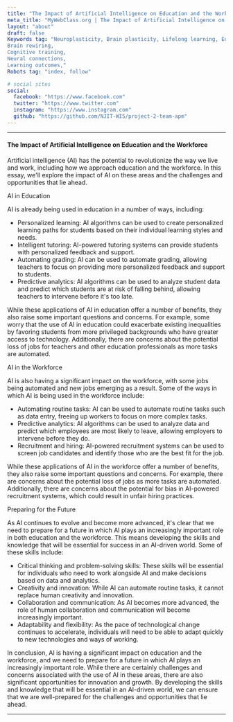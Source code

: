```yaml
---
title: "The Impact of Artificial Intelligence on Education and the Workforce"
meta_title: "MyWebClass.org | The Impact of Artificial Intelligence on Education and the Workforce"
layout: "about"
draft: false
Keywords tag: "Neuroplasticity, Brain plasticity, Lifelong learning, Education and neuroscience, Learning and development Teaching methodologies
Brain rewiring,
Cognitive training,
Neural connections,
Learning outcomes,"
Robots tag: "index, follow"

# social sites
social:
  facebook: "https://www.facebook.com"
  twitter: "https://www.twitter.com"
  instagram: "https://www.instagram.com"
  github: "https://github.com/NJIT-WIS/project-2-team-apm"
---
```


---

#### The Impact of Artificial Intelligence on Education and the Workforce

Artificial intelligence (AI) has the potential to revolutionize the way we live and work, including how we approach education and the workforce. In this essay, we'll explore the impact of AI on these areas and the challenges and opportunities that lie ahead.

AI in Education

AI is already being used in education in a number of ways, including:

- Personalized learning: AI algorithms can be used to create personalized learning paths for students based on their individual learning styles and needs.
- Intelligent tutoring: AI-powered tutoring systems can provide students with personalized feedback and support.
- Automating grading: AI can be used to automate grading, allowing teachers to focus on providing more personalized feedback and support to students.
- Predictive analytics: AI algorithms can be used to analyze student data and predict which students are at risk of falling behind, allowing teachers to intervene before it's too late.

While these applications of AI in education offer a number of benefits, they also raise some important questions and concerns. For example, some worry that the use of AI in education could exacerbate existing inequalities by favoring students from more privileged backgrounds who have greater access to technology. Additionally, there are concerns about the potential loss of jobs for teachers and other education professionals as more tasks are automated.

AI in the Workforce

AI is also having a significant impact on the workforce, with some jobs being automated and new jobs emerging as a result. Some of the ways in which AI is being used in the workforce include:

- Automating routine tasks: AI can be used to automate routine tasks such as data entry, freeing up workers to focus on more complex tasks.
- Predictive analytics: AI algorithms can be used to analyze data and predict which employees are most likely to leave, allowing employers to intervene before they do.
- Recruitment and hiring: AI-powered recruitment systems can be used to screen job candidates and identify those who are the best fit for the job.

While these applications of AI in the workforce offer a number of benefits, they also raise some important questions and concerns. For example, there are concerns about the potential loss of jobs as more tasks are automated. Additionally, there are concerns about the potential for bias in AI-powered recruitment systems, which could result in unfair hiring practices.

Preparing for the Future

As AI continues to evolve and become more advanced, it's clear that we need to prepare for a future in which AI plays an increasingly important role in both education and the workforce. This means developing the skills and knowledge that will be essential for success in an AI-driven world. Some of these skills include:

- Critical thinking and problem-solving skills: These skills will be essential for individuals who need to work alongside AI and make decisions based on data and analytics.
- Creativity and innovation: While AI can automate routine tasks, it cannot replace human creativity and innovation.
- Collaboration and communication: As AI becomes more advanced, the role of human collaboration and communication will become increasingly important.
- Adaptability and flexibility: As the pace of technological change continues to accelerate, individuals will need to be able to adapt quickly to new technologies and ways of working.

In conclusion, AI is having a significant impact on education and the workforce, and we need to prepare for a future in which AI plays an increasingly important role. While there are certainly challenges and concerns associated with the use of AI in these areas, there are also significant opportunities for innovation and growth. By developing the skills and knowledge that will be essential in an AI-driven world, we can ensure that we are well-prepared for the challenges and opportunities that lie ahead.

---

